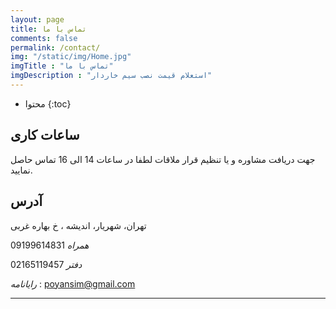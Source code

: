 ```yaml
---
layout: page
title: تماس با ما
comments: false
permalink: /contact/
img: "/static/img/Home.jpg"
imgTitle : "تماس با ما"
imgDescription : "استعلام قیمت نصب سیم خاردار"
---
```


* محتوا
{:toc}

## ساعات کاری ##
جهت دریافت مشاوره و یا تنظیم قرار ملاقات لطفا در ساعات 14 الی 16 تماس حاصل نمایید.

## آدرس ##
تهران، شهریار، اندیشه ، خ بهاره غربی

*همراه*   09199614831
 
*دفتر*   02165119457
 
*رایانامه* : poyansim@gmail.com

----------